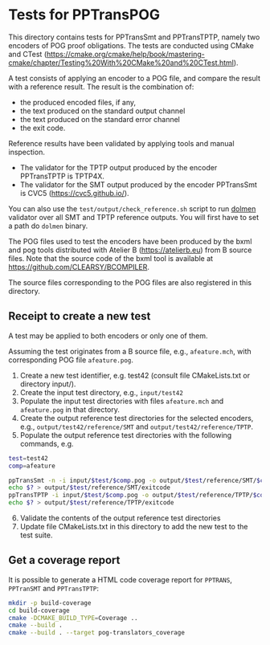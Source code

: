 # Tests for PPTransPOG

This directory contains tests for PPTransSmt and PPTransTPTP, namely two encoders of POG proof obligations.
The tests are conducted using CMake and CTest (<https://cmake.org/cmake/help/book/mastering-cmake/chapter/Testing%20With%20CMake%20and%20CTest.html>).

A test consists of applying an encoder to a POG file, and compare the result with a reference result.
The result is the combination of:

- the produced encoded files, if any,
- the text produced on the standard output channel
- the text produced on the standard error channel
- the exit code.

Reference results have been validated by applying tools and manual inspection.

- The validator for the TPTP output produced by the encoder PPTransTPTP is TPTP4X.
- The validator for the SMT output produced by the encoder PPTransSmt is CVC5 (<https://cvc5.github.io/>).

You can also use the `test/output/check_reference.sh` script to run [dolmen](https://github.com/Gbury/dolmen) validator over all SMT and TPTP reference outputs.
You will first have to set a path do `dolmen` binary.

The POG files used to test the encoders have been produced by the bxml and pog tools distributed with Atelier B (<https://atelierb.eu>) from B source files.
Note that the source code of the bxml tool is available at <https://github.com/CLEARSY/BCOMPILER>.

The source files corresponding to the POG files are also registered in this directory.

## Receipt to create a new test

A test may be applied to both encoders or only one of them.

Assuming the test originates from a B source file, e.g., `afeature.mch`, with corresponding POG file `afeature.pog`.

1. Create a new test identifier, e.g. test42 (consult file CMakeLists.txt or directory input/).
2. Create the input test directory, e.g., `input/test42`
3. Populate the input test directories with files `afeature.mch` and `afeature.pog` in that directory.
4. Create the output reference test directories for the selected encoders, e.g., `output/test42/reference/SMT` and `output/test42/reference/TPTP`.
5. Populate the output reference test directories with the following commands, e.g.

```bash
test=test42
comp=afeature

ppTransSmt -n -i input/$test/$comp.pog -o output/$test/reference/SMT/$comp > output/$test/reference/SMT/stdout 2> output/$test/reference/SMT/stderr
echo $? > output/$test/reference/SMT/exitcode
ppTransTPTP -i input/$test/$comp.pog -o output/$test/reference/TPTP/$comp > output/$test/reference/TPTP/stdout 2> output/$test/reference/TPTP/stderr
echo $? > output/$test/reference/TPTP/exitcode
```

6. Validate the contents of the output reference test directories
7. Update file CMakeLists.txt in this directory to add the new test to the test suite.

## Get a coverage report

It is possible to generate a HTML code coverage report for `PPTRANS`, `PPTranSMT` and `PPTransTPTP`:
```bash
mkdir -p build-coverage
cd build-coverage
cmake -DCMAKE_BUILD_TYPE=Coverage ..
cmake --build .
cmake --build . --target pog-translators_coverage
```